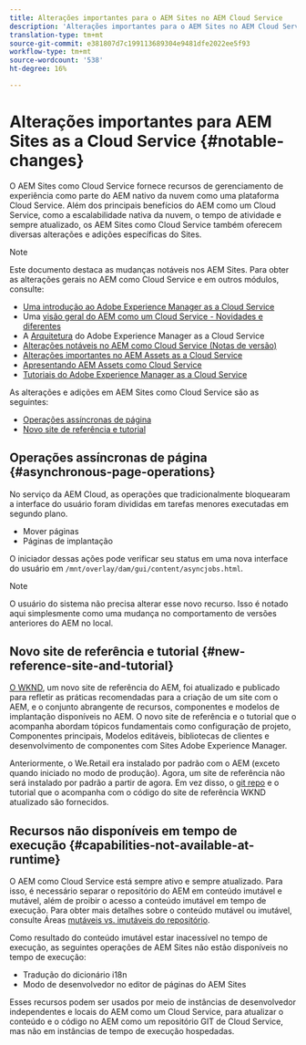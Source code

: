 ```yaml
---
title: Alterações importantes para o AEM Sites no AEM Cloud Service
description: 'Alterações importantes para o AEM Sites no AEM Cloud Service '
translation-type: tm+mt
source-git-commit: e381807d7c199113689304e9481dfe2022ee5f93
workflow-type: tm+mt
source-wordcount: '538'
ht-degree: 16%

---
```



# Alterações importantes para AEM Sites as a Cloud Service {#notable-changes}

O AEM Sites como Cloud Service fornece recursos de gerenciamento de experiência como parte do AEM nativo da nuvem como uma plataforma Cloud Service. Além dos principais benefícios do AEM como um Cloud Service, como a escalabilidade nativa da nuvem, o tempo de atividade e sempre atualizado, os AEM Sites como Cloud Service também oferecem diversas alterações e adições específicas do Sites.

>[!NOTE]
>Este documento destaca as mudanças notáveis nos AEM Sites. Para obter as alterações gerais no AEM como Cloud Service e em outros módulos, consulte:
>
>* [Uma introdução ao Adobe Experience Manager as a Cloud Service](/help/overview/introduction.md)
>* Uma [visão geral do AEM como um Cloud Service - Novidades e diferentes](/help/overview/what-is-new-and-different.md)
>* A [Arquitetura](/help/core-concepts/architecture.md) do Adobe Experience Manager as a Cloud Service
>* [Alterações notáveis no AEM como Cloud Service (Notas de versão)](/help/release-notes/aem-cloud-changes.md)
>* [Alterações importantes no AEM Assets as a Cloud Service](/help/assets/assets-cloud-changes.md)
>* [Apresentando AEM Assets como Cloud Service](/help/assets/overview.md)
>* [Tutoriais do Adobe Experience Manager as a Cloud Service](https://docs.adobe.com/content/help/br/experience-manager-learn/cloud-service/overview.html)


As alterações e adições em AEM Sites como Cloud Service são as seguintes:

* [Operações assíncronas de página](#asynchronous-page-operations)
* [Novo site de referência e tutorial](#new-reference-site-and-tutorial)

## Operações assíncronas de página {#asynchronous-page-operations}

No serviço da AEM Cloud, as operações que tradicionalmente bloquearam a interface do usuário foram divididas em tarefas menores executadas em segundo plano.

* Mover páginas
* Páginas de implantação

O iniciador dessas ações pode verificar seu status em uma nova interface do usuário em `/mnt/overlay/dam/gui/content/asyncjobs.html`.

>[!NOTE]
>
>O usuário do sistema não precisa alterar esse novo recurso. Isso é notado aqui simplesmente como uma mudança no comportamento de versões anteriores do AEM no local.

## Novo site de referência e tutorial {#new-reference-site-and-tutorial}

[O WKND](https://wknd.site/), um novo site de referência do AEM, foi atualizado e publicado para refletir as práticas recomendadas para a criação de um site com o AEM, e o conjunto abrangente de recursos, componentes e modelos de implantação disponíveis no AEM. O novo site de referência e o tutorial [](https://docs.adobe.com/content/help/br/experience-manager-learn/getting-started-wknd-tutorial-develop/overview.html) que o acompanha abordam tópicos fundamentais como configuração de projeto, Componentes principais, Modelos editáveis, bibliotecas de clientes e desenvolvimento de componentes com Sites Adobe Experience Manager.

Anteriormente, o We.Retail era instalado por padrão com o AEM (exceto quando iniciado no modo de produção).  Agora, um site de referência não será instalado por padrão a partir de agora.  Em vez disso, o [git repo](https://github.com/adobe/aem-guides-wknd/) e o tutorial [](https://docs.adobe.com/content/help/br/experience-manager-learn/getting-started-wknd-tutorial-develop/overview.html) que o acompanha com o código do site de referência WKND atualizado são fornecidos.

## Recursos não disponíveis em tempo de execução {#capabilities-not-available-at-runtime}

O AEM como Cloud Service está sempre ativo e sempre atualizado. Para isso, é necessário separar o repositório do AEM em conteúdo imutável e mutável, além de proibir o acesso a conteúdo imutável em tempo de execução. Para obter mais detalhes sobre o conteúdo mutável ou imutável, consulte Áreas [mutáveis vs. imutáveis do repositório](/help/implementing/developing/introduction/aem-project-content-package-structure.md#mutable-vs-immutable).

Como resultado do conteúdo imutável estar inacessível no tempo de execução, as seguintes operações de AEM Sites não estão disponíveis no tempo de execução:

* Tradução do dicionário i18n
* Modo de desenvolvedor no editor de páginas do AEM Sites

Esses recursos podem ser usados por meio de instâncias de desenvolvedor independentes e locais do AEM como um Cloud Service, para atualizar o conteúdo e o código no AEM como um repositório GIT de Cloud Service, mas não em instâncias de tempo de execução hospedadas.
